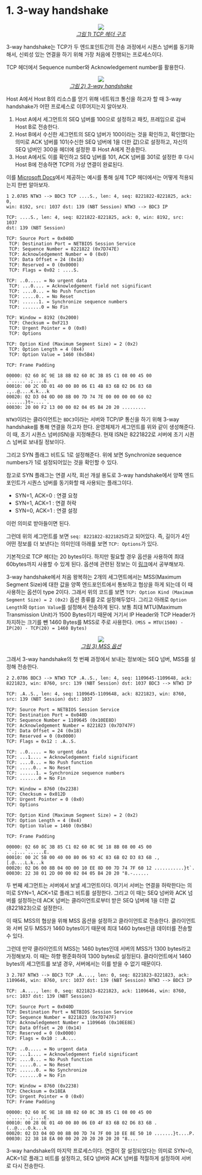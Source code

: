 # 1. 3-way handshake

<p align="center">
    <a href="https://ko.wikipedia.org/wiki/%EC%A0%84%EC%86%A1_%EC%A0%9C%EC%96%B4_%ED%94%84%EB%A1%9C%ED%86%A0%EC%BD%9C">
        <img src="../images/TCP_1.png"><br>
        <em>그림 1) TCP 헤더 구조</em>
    </a>
</p>

3-way handshake는 TCP가 두 엔드포인트간의 전송 과정에서 시퀀스 넘버를 동기화해서, 신뢰성 있는 연결을 하기 위해 가장 처음에 진행되는 프로세스이다.

TCP 헤더에서 Sequence number와 Acknowledgement number를 활용한다.

<p align="center">
    <a href="https://www.ccna6rs.com/secfnd/tcp-three-way-handshake/">
        <img src="../images/TCP_2.png"><br>
        <em>그림 2) 3-way handshake</em>
    </a>
</p>

Host A에서 Host B의 리소스를 얻기 위해 네트워크 통신을 하고자 할 때 3-way handshake가 어떤 프로세스로 이루어지는지 알아보자.

1. Host A에서 세그먼트의 SEQ 넘버를 100으로 설정하고 패킷, 프레임으로 감싸 Host B로 전송한다.
2. Host B에서 수신한 세그먼트의 SEQ 넘버가 100이라는 것을 확인하고, 확인했다는 의미로 ACK 넘버를 101(수신한 SEQ 넘버에 1을 더한 값)으로 설정하고, 자신의 SEQ 넘버인 300을 헤더에 설정한 후 Host A에게 전송한다.
3. Host A에서도 이를 확인하고 SEQ 넘버를 101, ACK 넘버를 301로 설정한 후 다시 Host B에 전송하면 TCP의 가상 연결이 완료된다.

이를 [Microsoft Docs](https://docs.microsoft.com/ko-kr/troubleshoot/windows-server/networking/three-way-handshake-via-tcpip)에서 제공하는 예시를 통해 실제 TCP 헤더에서는 어떻게 적용되는지 한번 알아보자.

```
1 2.0785 NTW3 --> BDC3 TCP ....S., len: 4, seq: 8221822-8221825, ack: 0,
win: 8192, src: 1037 dst: 139 (NBT Session) NTW3 --> BDC3 IP

TCP: ....S., len: 4, seq: 8221822-8221825, ack: 0, win: 8192, src: 1037
dst: 139 (NBT Session)

TCP: Source Port = 0x040D
 TCP: Destination Port = NETBIOS Session Service
 TCP: Sequence Number = 8221822 (0x7D747E)
 TCP: Acknowledgement Number = 0 (0x0)
 TCP: Data Offset = 24 (0x18)
 TCP: Reserved = 0 (0x0000)
 TCP: Flags = 0x02 : ....S.

TCP: ..0..... = No urgent data
 TCP: ...0.... = Acknowledgement field not significant
 TCP: ....0... = No Push function
 TCP: .....0.. = No Reset
 TCP: ......1. = Synchronize sequence numbers
 TCP: .......0 = No Fin

TCP: Window = 8192 (0x2000)
 TCP: Checksum = 0xF213
 TCP: Urgent Pointer = 0 (0x0)
 TCP: Options

TCP: Option Kind (Maximum Segment Size) = 2 (0x2)
 TCP: Option Length = 4 (0x4)
 TCP: Option Value = 1460 (0x5B4)

TCP: Frame Padding

00000: 02 60 8C 9E 18 8B 02 60 8C 3B 85 C1 08 00 45 00 .`.....`.;....E.
00010: 00 2C 0D 01 40 00 80 06 E1 4B 83 6B 02 D6 83 6B .,..@....K.k...k
00020: 02 D3 04 0D 00 8B 00 7D 74 7E 00 00 00 00 60 02 .......}t~....`.
00030: 20 00 F2 13 00 00 02 04 05 B4 20 20 .........
```

`NTW3`이라는 클라이언트는 `BDC3`이라는 서버와 TCP/IP 통신을 하기 위해 3-way handshake를 통해 연결을 하고자 한다. 운영체제가 세그먼트를 위와 같이 생성해준다. 이 때, 초기 시퀀스 넘버(ISN)을 지정해준다. 현재 ISN은 8221822로 서버에 초기 시퀀스 넘버로 보내질 정보이다.

그리고 SYN 플래그 비트도 1로 설정해준다. 위에 보면 Synchronize sequence numbers가 1로 설정되어있는 것을 확인할 수 있다.

참고로 SYN 플래그는 연결 시작, 회선 개설 용도로 3-way handshake에서 양쪽 엔드포인트가 시퀀스 넘버를 동기화할 때 사용되는 플래그이다.

- SYN=1, ACK=0 : 연결 요청
- SYN=1, ACK=1 : 연결 허락
- SYN=0, ACK=1 : 연결 설정

이런 의미로 받아들이면 된다.

그런데 위의 세그먼트를 보면 `seq: 8221822-8221825`라고 되어있다. 즉, 길이가 4인 어떤 정보를 더 보낸다는 의미인데 아래를 보면 `TCP: Options`가 있다.

기본적으로 TCP 헤더는 20 bytes이다. 하지만 필요할 경우 옵션을 사용하여 최대 60bytes까지 사용할 수 있게 된다. 옵션에 관련된 정보는 이 [링크](http://www.ktword.co.kr/test/view/view.php?m_temp1=1031)에서 공부해보자.

3-way handshake에서 처음 왕복하는 2개의 세그먼트에서는 MSS(Maximum Segment Size)에 대한 값을 양쪽 엔드포인트에서 통보하고 협상을 하게 되는데 이 때 사용하는 옵션이 type 2이다. 그래서 위의 코드를 보면 `TCP: Option Kind (Maximum Segment Size) = 2 (0x2)` 옵션 종류를 2로 설정해두었다. 그리고 아래로 `Option Length`와 `Option Value`를 설정해서 전송하게 된다. 보통 최대 MTU(Maximum Transmission Unit)가 1500 Bytes이기 때문에 거기서 IP Header와 TCP Header가 차지하는 크기를 뺀 1460 Bytes를 MSS로 주로 사용한다. `(MSS = MTU(1500) - IP(20) - TCP(20) = 1460 Bytes)`

<p align="center">
    <a href="http://www.ktword.co.kr/test/view/view.php?m_temp1=836&id=995">
        <img src="../images/TCP_3.png"><br>
        <em>그림 3) MSS 옵션</em>
    </a>
</p>

그래서 3-way handshake의 첫 번째 과정에서 보내는 정보에는 SEQ 넘버, MSS를 설정해 전송한다.

```
2 2.0786 BDC3 --> NTW3 TCP .A..S., len: 4, seq: 1109645-1109648, ack:
8221823, win: 8760, src: 139 (NBT Session) dst: 1037 BDC3 --> NTW3 IP

TCP: .A..S., len: 4, seq: 1109645-1109648, ack: 8221823, win: 8760,
src: 139 (NBT Session) dst: 1037

TCP: Source Port = NETBIOS Session Service
TCP: Destination Port = 0x040D
TCP: Sequence Number = 1109645 (0x10EE8D)
TCP: Acknowledgement Number = 8221823 (0x7D747F)
TCP: Data Offset = 24 (0x18)
TCP: Reserved = 0 (0x0000)
TCP: Flags = 0x12 : .A..S.

TCP: ..0..... = No urgent data
TCP: ...1.... = Acknowledgement field significant
TCP: ....0... = No Push function
TCP: .....0.. = No Reset
TCP: ......1. = Synchronize sequence numbers
TCP: .......0 = No Fin

TCP: Window = 8760 (0x2238)
TCP: Checksum = 0x012D
TCP: Urgent Pointer = 0 (0x0)
TCP: Options

TCP: Option Kind (Maximum Segment Size) = 2 (0x2)
TCP: Option Length = 4 (0x4)
TCP: Option Value = 1460 (0x5B4)

TCP: Frame Padding

00000: 02 60 8C 3B 85 C1 02 60 8C 9E 18 8B 08 00 45 00 .`.;...`......E.
00010: 00 2C 5B 00 40 00 80 06 93 4C 83 6B 02 D3 83 6B .,[.@....L.k...k
00020: 02 D6 00 8B 04 0D 00 10 EE 8D 00 7D 74 7F 60 12 ...........}t`.
00030: 22 38 01 2D 00 00 02 04 05 B4 20 20 "8.-......
```

두 번째 세그먼트는 서버에서 보낼 세그먼트이다. 여기서 서버는 연결을 허락한다는 의미로 SYN=1, ACK=1로 플래그 비트를 설정한다. 그리고 이 때는 SEQ 넘버와 ACK 넘버를 설정하는데 ACK 넘버는 클라이언트로부터 받은 SEQ 넘버에 1을 더한 값(8221823)으로 설정한다.

이 때도 MSS의 협상을 위해 MSS 옵션을 설정하고 클라이언트로 전송한다. 클라이언트와 서버 모두 MSS가 1460 bytes이기 때문에 최대 1460 bytes만큼 데이터를 전송할 수 있다.

그런데 만약 클라이언트의 MSS는 1460 bytes인데 서버의 MSS가 1300 bytes라고 가정해보자. 이 때는 하향 평준화하여 1300 bytes로 설정된다. 클라이언트에서 1460 bytes의 세그먼트를 보낼 경우, 서버에서는 이를 받을 수 없기 때문이다.

```
3 2.787 NTW3 --> BDC3 TCP .A...., len: 0, seq: 8221823-8221823, ack:
1109646, win: 8760, src: 1037 dst: 139 (NBT Session) NTW3 --> BDC3 IP

TCP: .A...., len: 0, seq: 8221823-8221823, ack: 1109646, win: 8760,
src: 1037 dst: 139 (NBT Session)

TCP: Source Port = 0x040D
TCP: Destination Port = NETBIOS Session Service
TCP: Sequence Number = 8221823 (0x7D747F)
TCP: Acknowledgement Number = 1109646 (0x10EE8E)
TCP: Data Offset = 20 (0x14)
TCP: Reserved = 0 (0x0000)
TCP: Flags = 0x10 : .A....

TCP: ..0..... = No urgent data
TCP: ...1.... = Acknowledgement field significant
TCP: ....0... = No Push function
TCP: .....0.. = No Reset
TCP: ......0. = No Synchronize
TCP: .......0 = No Fin

TCP: Window = 8760 (0x2238)
TCP: Checksum = 0x18EA
TCP: Urgent Pointer = 0 (0x0)
TCP: Frame Padding

00000: 02 60 8C 9E 18 8B 02 60 8C 3B 85 C1 08 00 45 00 .`.....`.;....E.
00010: 00 28 0E 01 40 00 80 06 E0 4F 83 6B 02 D6 83 6B .(..@....O.k...k
00020: 02 D3 04 0D 00 8B 00 7D 74 7F 00 10 EE 8E 50 10 .......}t....P.
00030: 22 38 18 EA 00 00 20 20 20 20 20 20 "8....
```

3-way handshake의 마지막 프로세스이다. 연결이 잘 설정되었다는 의미로 SYN=0, ACK=1로 플래그 비트를 설정하고, SEQ 넘버와 ACK 넘버를 적절하게 설정하여 서버로 다시 전송한다.
